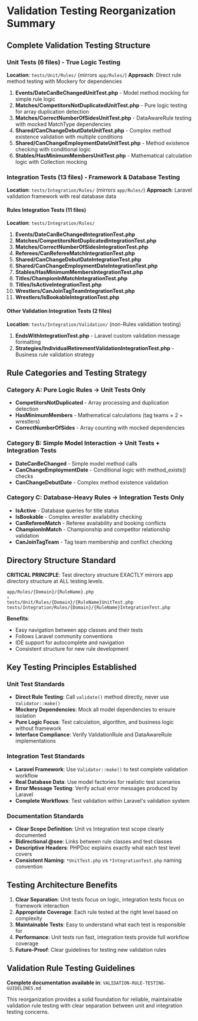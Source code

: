 # Validation Testing Reorganization Summary

## Complete Validation Testing Structure

### Unit Tests (6 files) - True Logic Testing
**Location**: `tests/Unit/Rules/` (mirrors `app/Rules/`)
**Approach**: Direct rule method testing with Mockery for dependencies

1. **Events/DateCanBeChangedUnitTest.php** - Model method mocking for simple rule logic
2. **Matches/CompetitorsNotDuplicatedUnitTest.php** - Pure logic testing for array duplication detection  
3. **Matches/CorrectNumberOfSidesUnitTest.php** - DataAwareRule testing with mocked MatchType dependencies
4. **Shared/CanChangeDebutDateUnitTest.php** - Complex method existence validation with multiple conditions
5. **Shared/CanChangeEmploymentDateUnitTest.php** - Method existence checking with conditional logic
6. **Stables/HasMinimumMembersUnitTest.php** - Mathematical calculation logic with Collection mocking

### Integration Tests (13 files) - Framework & Database Testing  
**Location**: `tests/Integration/Rules/` (mirrors `app/Rules/`)
**Approach**: Laravel validation framework with real database data

#### Rules Integration Tests (11 files)
**Location**: `tests/Integration/Rules/`

1. **Events/DateCanBeChangedIntegrationTest.php**
2. **Matches/CompetitorsNotDuplicatedIntegrationTest.php** 
3. **Matches/CorrectNumberOfSidesIntegrationTest.php**
4. **Referees/CanRefereeMatchIntegrationTest.php**
5. **Shared/CanChangeDebutDateIntegrationTest.php**
6. **Shared/CanChangeEmploymentDateIntegrationTest.php**
7. **Stables/HasMinimumMembersIntegrationTest.php**
8. **Titles/ChampionInMatchIntegrationTest.php**
9. **Titles/IsActiveIntegrationTest.php**
10. **Wrestlers/CanJoinTagTeamIntegrationTest.php**
11. **Wrestlers/IsBookableIntegrationTest.php**

#### Other Validation Integration Tests (2 files)
**Location**: `tests/Integration/Validation/` (non-Rules validation testing)

1. **EndsWithIntegrationTest.php** - Laravel custom validation message formatting
2. **Strategies/IndividualRetirementValidationIntegrationTest.php** - Business rule validation strategy

## Rule Categories and Testing Strategy

### Category A: Pure Logic Rules → Unit Tests Only
- **CompetitorsNotDuplicated** - Array processing and duplication detection
- **HasMinimumMembers** - Mathematical calculations (tag teams × 2 + wrestlers)
- **CorrectNumberOfSides** - Array counting with mocked dependencies

### Category B: Simple Model Interaction → Unit Tests + Integration Tests
- **DateCanBeChanged** - Simple model method calls
- **CanChangeEmploymentDate** - Conditional logic with method_exists() checks  
- **CanChangeDebutDate** - Complex method existence validation

### Category C: Database-Heavy Rules → Integration Tests Only
- **IsActive** - Database queries for title status
- **IsBookable** - Complex wrestler availability checking
- **CanRefereeMatch** - Referee availability and booking conflicts
- **ChampionInMatch** - Championship and competitor relationship validation
- **CanJoinTagTeam** - Tag team membership and conflict checking

## Directory Structure Standard

**CRITICAL PRINCIPLE**: Test directory structure EXACTLY mirrors app directory structure at ALL testing levels.

```
app/Rules/{Domain}/{RuleName}.php
↓
tests/Unit/Rules/{Domain}/{RuleName}UnitTest.php
tests/Integration/Rules/{Domain}/{RuleName}IntegrationTest.php
```

**Benefits**:
- Easy navigation between app classes and their tests
- Follows Laravel community conventions  
- IDE support for autocomplete and navigation
- Consistent structure for new rule development

## Key Testing Principles Established

### Unit Test Standards
- **Direct Rule Testing**: Call `validate()` method directly, never use `Validator::make()`
- **Mockery Dependencies**: Mock all model dependencies to ensure isolation
- **Pure Logic Focus**: Test calculation, algorithm, and business logic without framework
- **Interface Compliance**: Verify ValidationRule and DataAwareRule implementations

### Integration Test Standards  
- **Laravel Framework**: Use `Validator::make()` to test complete validation workflow
- **Real Database Data**: Use model factories for realistic test scenarios
- **Error Message Testing**: Verify actual error messages produced by Laravel
- **Complete Workflows**: Test validation within Laravel's validation system

### Documentation Standards
- **Clear Scope Definition**: Unit vs Integration test scope clearly documented
- **Bidirectional @see**: Links between rule classes and test classes
- **Descriptive Headers**: PHPDoc explains exactly what each test level covers
- **Consistent Naming**: `*UnitTest.php` vs `*IntegrationTest.php` naming convention

## Testing Architecture Benefits

1. **Clear Separation**: Unit tests focus on logic, integration tests focus on framework interaction
2. **Appropriate Coverage**: Each rule tested at the right level based on complexity
3. **Maintainable Tests**: Easy to understand what each test is responsible for
4. **Performance**: Unit tests run fast, integration tests provide full workflow coverage
5. **Future-Proof**: Clear guidelines for testing new validation rules

## Validation Rule Testing Guidelines

**Complete documentation available in**: `VALIDATION-RULE-TESTING-GUIDELINES.md`

This reorganization provides a solid foundation for reliable, maintainable validation rule testing with clear separation between unit and integration testing concerns.